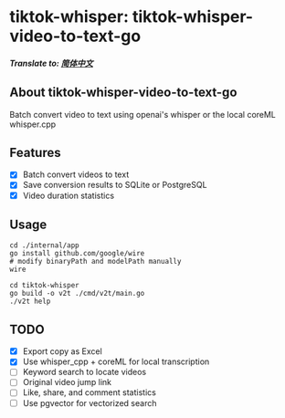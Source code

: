 # tiktok-whisper: tiktok-whisper-video-to-text-go

##### Translate to: [简体中文](README_zh.md)

## About tiktok-whisper-video-to-text-go
Batch convert video to text using openai's whisper or the local coreML whisper.cpp

## Features
- [x] Batch convert videos to text
- [x] Save conversion results to SQLite or PostgreSQL
- [x] Video duration statistics

## Usage

```shell
cd ./internal/app
go install github.com/google/wire
# modify binaryPath and modelPath manually
wire

cd tiktok-whisper
go build -o v2t ./cmd/v2t/main.go
./v2t help
```

## TODO
- [x] Export copy as Excel
- [x] Use whisper_cpp + coreML for local transcription
- [ ] Keyword search to locate videos
- [ ] Original video jump link
- [ ] Like, share, and comment statistics
- [ ] Use pgvector for vectorized search
